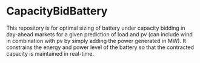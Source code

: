 # CapacityBidBattery
This repository is for optimal sizing of battery under capacity bidding in day-ahead markets for a given prediction of load and pv (can include wind in combination with pv by simply adding the power generated in MW). It constrains the energy and power level of the battery so that the contracted capacity is maintained in real-time.
